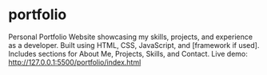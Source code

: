 # portfolio
Personal Portfolio Website showcasing my skills, projects, and experience as a developer. Built using HTML, CSS, JavaScript, and [framework if used]. Includes sections for About Me, Projects, Skills, and Contact. Live demo: http://127.0.0.1:5500/portfolio/index.html
